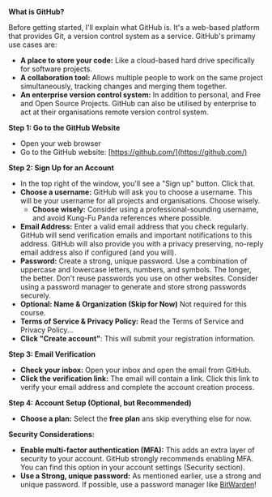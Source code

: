 **What is GitHub?**

Before getting started, I'll explain what GitHub is. It's a web-based platform that provides Git, a version control system as a service. GitHub's primamy use cases are:

*   **A place to store your code:** Like a cloud-based hard drive specifically for software projects.
*   **A collaboration tool:**  Allows multiple people to work on the same project simultaneously, tracking changes and merging them together.
*   **An enterprise version control system:**  In addition to personal, and Free and Open Source Projects. GitHub can also be utilised by enterprise to act at their organisations remote version control system. 

**Step 1: Go to the GitHub Website**

*   Open your web browser
*   Go to the GitHub website: [https://github.com/](https://github.com/)

**Step 2: Sign Up for an Account**

*   In the top right of the window, you'll see a "Sign up" button. Click that.
*   **Choose a username:** GitHub will ask you to choose a username. This will be your username for all projects and organisations. Choose wisely.
    *   **Choose wisely:**  Consider using a professional-sounding username, and avoid Kung-Fu Panda references where possible.
*   **Email Address:** Enter a valid email address that you check regularly. GitHub will send verification emails and important notifications to this address. GitHub will also provide you with a privacy preserving, no-reply email address also if configured (and you will).
*   **Password:** Create a strong, unique password. Use a combination of uppercase and lowercase letters, numbers, and symbols. The longer, the better. Don't reuse passwords you use on other websites.  Consider using a password manager to generate and store strong passwords securely.
*   **Optional: Name & Organization (Skip for Now)** Not required for this course.
*   **Terms of Service & Privacy Policy:** Read the Terms of Service and Privacy Policy...
*   **Click "Create account"**: This will submit your registration information.

**Step 3: Email Verification**

*   **Check your inbox:** Open your inbox and open the email from GitHub.
*   **Click the verification link:** The email will contain a link. Click this link to verify your email address and complete the account creation process.

**Step 4: Account Setup (Optional, but Recommended)**

*   **Choose a plan:**  Select the **free plan** ans skip everything else for now. 

**Security Considerations:**

*   **Enable multi-factor authentication (MFA):**  This adds an extra layer of security to your account. GitHub strongly recommends enabling MFA. You can find this option in your account settings (Security section).
*   **Use a Strong, unique password:** As mentioned earlier, use a strong and unique password. If possible, use a password manager like [BitWarden](https://bitwarden.com/)! 